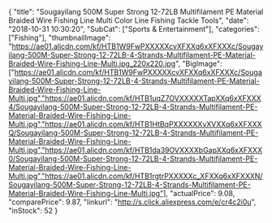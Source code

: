 {
	"title": "Sougayilang 500M Super Strong 12-72LB Multifilament PE Material Braided Wire Fishing Line Multi Color Line Fishing Tackle Tools",
	"date": "2018-10-31 10:30:20",
	"SubCat": ["Sports & Entertainment"],
	"categories": ["Fishing"],
	"thumbnailImage": "https://ae01.alicdn.com/kf/HTB1W9FwPXXXXXcvXFXXq6xXFXXXc/Sougayilang-500M-Super-Strong-12-72LB-4-Strands-Multifilament-PE-Material-Braided-Wire-Fishing-Line-Multi.jpg_220x220.jpg",
	"BigImage": ["https://ae01.alicdn.com/kf/HTB1W9FwPXXXXXcvXFXXq6xXFXXXc/Sougayilang-500M-Super-Strong-12-72LB-4-Strands-Multifilament-PE-Material-Braided-Wire-Fishing-Line-Multi.jpg","https://ae01.alicdn.com/kf/HTB1uqZ7OVXXXXXTapXXq6xXFXXX4/Sougayilang-500M-Super-Strong-12-72LB-4-Strands-Multifilament-PE-Material-Braided-Wire-Fishing-Line-Multi.jpg","https://ae01.alicdn.com/kf/HTB1HtBqPXXXXXXvXVXXq6xXFXXXQ/Sougayilang-500M-Super-Strong-12-72LB-4-Strands-Multifilament-PE-Material-Braided-Wire-Fishing-Line-Multi.jpg","https://ae01.alicdn.com/kf/HTB1da39OVXXXXbGapXXq6xXFXXX0/Sougayilang-500M-Super-Strong-12-72LB-4-Strands-Multifilament-PE-Material-Braided-Wire-Fishing-Line-Multi.jpg","https://ae01.alicdn.com/kf/HTB1rgtrPXXXXXc_XFXXq6xXFXXXN/Sougayilang-500M-Super-Strong-12-72LB-4-Strands-Multifilament-PE-Material-Braided-Wire-Fishing-Line-Multi.jpg"],
	"actualPrice": 9.08,
	"comparePrice": 9.87,
	"linkurl": "http://s.click.aliexpress.com/e/cr4c2i0u",
	"inStock": 52
}
